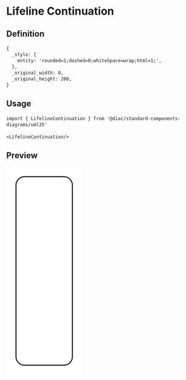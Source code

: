 # Lifeline Continuation

## Definition

```
{
  _style: { 
    entity: 'rounded=1;dashed=0;whiteSpace=wrap;html=1;',
  },
  _original_width: 0,
  _original_height: 200,
}
```

## Usage

```
import { LifelineContinuation } from '@diac/standard-components-diagrams/uml25'

<LifelineContinuation/>
```

## Preview

<img src="./lifeline-continuation.png" width="200"/>
